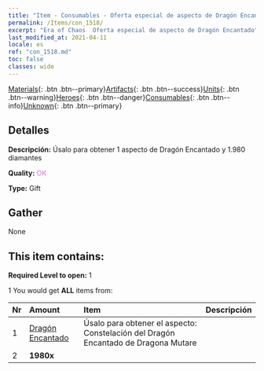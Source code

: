 ```yaml
---
title: "Item - Consumables - Oferta especial de aspecto de Dragón Encantado"
permalink: /Items/con_1518/
excerpt: "Era of Chaos  Oferta especial de aspecto de Dragón Encantado"
last_modified_at: 2021-04-11
locale: es
ref: "con_1518.md"
toc: false
classes: wide
---
```

 [Materials](/es/Items/){: .btn .btn--primary}[Artifacts](/es/Items/Artifacts/){: .btn .btn--success}[Units](/es/Items/Units/){: .btn .btn--warning}[Heroes](/es/Items/Heroes/){: .btn .btn--danger}[Consumables](/es/Items/Consumables/){: .btn .btn--info}[Unknown](/es/Items/Unknown/){: .btn .btn--primary}

## Detalles
 **Descripción:** Úsalo para obtener 1 aspecto de Dragón Encantado y 1.980 diamantes

 **Quality:** <span style="color: #DA70D6">OK</span>

 **Type:** Gift

## Gather

  None

## This item contains:

 **Required Level to open:** 1

 1 You would get **ALL** items  from:

  | Nr | Amount |     Item    | Descripción |
  |:---|:-------|:------------|:-----------:|
  | 1 | [Dragón Encantado](/es/Items/con_1073/) | Úsalo para obtener el aspecto: Constelación del Dragón Encantado de Dragona Mutare | 
  | 2 |  **1980x** | <i class="fas fa-gem"/> |  | 
